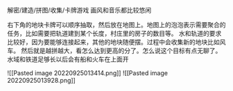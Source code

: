 解密/建造/拼图/收集/卡牌游戏
画风和音乐都比较悠闲

右下角的地块卡牌可以顺序抽取，然后放在地图上。地图上的泡泡表示需要聚合的任务，比如需要把轨道建到某个长度，村庄里的房子的数目等。
水和轨道的要求比较好，因为要能够连接起来，其他的地块随便摆。过程中会收集新的地块比如风车。
然后就是越拼越大，看怎么达到更高的分了。怎么说这个目标有点无聊了。
水域和铁道足够长以后会有船和火车在上面开


![[Pasted image 20220925013414.png]]
![[Pasted image 20220925013928.png]]
